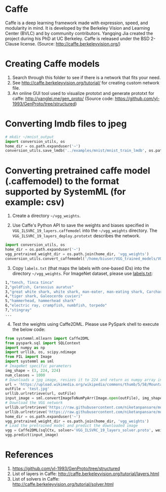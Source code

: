<!--
{% comment %}
Licensed to the Apache Software Foundation (ASF) under one or more
contributor license agreements.  See the NOTICE file distributed with
this work for additional information regarding copyright ownership.
The ASF licenses this file to you under the Apache License, Version 2.0
(the "License"); you may not use this file except in compliance with
the License.  You may obtain a copy of the License at

http://www.apache.org/licenses/LICENSE-2.0

Unless required by applicable law or agreed to in writing, software
distributed under the License is distributed on an "AS IS" BASIS,
WITHOUT WARRANTIES OR CONDITIONS OF ANY KIND, either express or implied.
See the License for the specific language governing permissions and
limitations under the License.
{% endcomment %}
-->

# Caffe

Caffe is a deep learning framework made with expression, speed, and modularity in mind. It is developed by the Berkeley Vision and Learning Center (BVLC) and by community contributors. Yangqing Jia created the project during his PhD at UC Berkeley. Caffe is released under the BSD 2-Clause license. (Source: http://caffe.berkeleyvision.org/)

# Creating Caffe models

  1. Search through this folder to see if there is a network that fits your need.
  2. See http://caffe.berkeleyvision.org/tutorial/ for creating custom network file.
  3. An online GUI tool used to visualize prototxt and generate prototxt for caffe: http://yanglei.me/gen_proto/ (Source code: https://github.com/yl-1993/GenProto/tree/structured)

# Converting lmdb files to jpeg

```python
# mkdir ~/mnist_output
import conversion_utils, os
home_dir = os.path.expanduser('~')
conversion_utils.save_lmdb('../examples/mnist/mnist_train_lmdb', os.path.join(home_dir, 'mnist_output'), os.path.join(home_dir, 'mnist_label.txt'))
```

# Converting pretrained caffe model (.caffemodel) to the format supported by SystemML (for example: csv)

1. Create a directory `~/vgg_weights`.

2. Use Caffe's Python API to save the weights and biases specified in `VGG_ILSVRC_19_layers.caffemodel` into the `~/vgg_weights` directory. The `VGG_ILSVRC_19_layers_deploy.prototxt` describes the network.

```python
import conversion_utils, os
home_dir = os.path.expanduser('~')
vgg_pretrained_weight_dir = os.path.join(home_dir, 'vgg_weights')
conversion_utils.convert_caffemodel('/home/biuser/VGG_trained_models/VGG_ILSVRC_19_layers_deploy.prototxt', '/home/biuser/VGG_trained_models/VGG_ILSVRC_19_layers.caffemodel', vgg_pretrained_weight_dir)
```

3. Copy `labels.txt` (that maps the labels with one-based IDs) into the directory `~/vgg_weights`. For ImageNet dataset, please use [labels.txt](https://github.com/niketanpansare/model_zoo/blob/master/caffe/vision/vgg/ilsvrc12/VGG_ILSVRC_19_pretrained_weights/labels.txt):

```bash
1,"tench, Tinca tinca"
2,"goldfish, Carassius auratus"
3,"great white shark, white shark, man-eater, man-eating shark, Carcharodon carcharias"
4,"tiger shark, Galeocerdo cuvieri"
5,"hammerhead, hammerhead shark"
6,"electric ray, crampfish, numbfish, torpedo"
7,"stingray"
...
```

4. Test the weights using Caffe2DML. Please use PySpark shell to execute the below code:

```python
from systemml.mllearn import Caffe2DML
from pyspark.sql import SQLContext
import numpy as np
import urllib, os, scipy.ndimage
from PIL import Image
import systemml as sml
# ImageNet specific parameters
img_shape = (3, 224, 224)
num_classes = 1000
# Downloads a jpg image, resizes it to 224 and return as numpy array in N X CHW format
url = 'https://upload.wikimedia.org/wikipedia/commons/thumb/5/58/MountainLion.jpg/312px-MountainLion.jpg'
outFile = 'test.jpg'
urllib.urlretrieve(url, outFile)
input_image = sml.convertImageToNumPyArr(Image.open(outFile), img_shape=img_shape)
# Download the VGG network
urllib.urlretrieve('https://raw.githubusercontent.com/niketanpansare/model_zoo/master/caffe/vision/vgg/ilsvrc12/VGG_ILSVRC_19_layers_solver.proto', 'VGG_ILSVRC_19_layers_solver.proto')
urllib.urlretrieve('https://raw.githubusercontent.com/niketanpansare/model_zoo/master/caffe/vision/vgg/ilsvrc12/VGG_ILSVRC_19_layers_network.proto', 'VGG_ILSVRC_19_layers_network.proto')
home_dir = os.path.expanduser('~')
vgg_pretrained_weight_dir = os.path.join(home_dir, 'vgg_weights')
# Load the pretrained model and predict the downloaded image
vgg = Caffe2DML(sqlCtx, solver='VGG_ILSVRC_19_layers_solver.proto', weights=vgg_pretrained_weight_dir, input_shape=img_shape)
vgg.predict(input_image)
```

# References

  1. https://github.com/yl-1993/GenProto/tree/structured
  2. List of layers in Caffe: http://caffe.berkeleyvision.org/tutorial/layers.html
  3. List of solvers in Caffe: http://caffe.berkeleyvision.org/tutorial/solver.html
